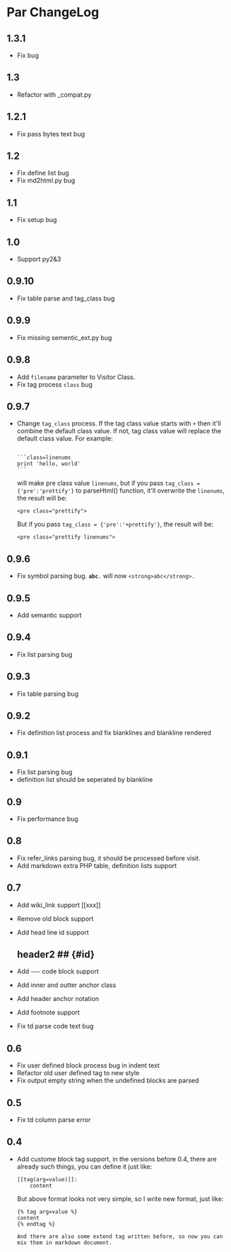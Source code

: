 Par ChangeLog
===============

1.3.1
---------
* Fix bug

1.3
---------

* Refactor with _compat.py

1.2.1
---------

* Fix pass bytes text bug

1.2
---------

* Fix define list bug
* Fix md2html.py bug

1.1
---------

* Fix setup bug

1.0
---------

* Support py2&3

0.9.10
---------

* Fix table parse and tag_class bug

0.9.9
---------

* Fix missing sementic_ext.py bug

0.9.8
---------

* Add `filename` parameter to Visitor Class.
* Fix tag process `class` bug

0.9.7
---------

* Change `tag_class` process. If the tag class value starts with `+` then
  it'll combine the default class value. If not, tag class value will replace
  the default class value. For example:

  <code>
  ```class=linenums
  print 'hello, world'
  ```
  </code>

  will make pre class value `linenums`, but if you pass `tag_class = {'pre':'prettify'}`
  to parseHtml() function, it'll overwrite the `linenums`, the result will be:

  ```
  <pre class="prettify">
  ```

  But if you pass `tag_class = {'pre':'+prettify'}`, the result will be:

  ```
  <pre class="prettify linenums">
  ```

0.9.6
---------

* Fix symbol parsing bug. <code>**abc**.</code> will now `<strong>abc</strong>.`

0.9.5
---------

* Add semantic support

0.9.4
---------

* Fix list parsing bug

0.9.3
---------

* Fix table parsing bug

0.9.2
---------

* Fix definition list process and fix blanklines and blankline rendered

0.9.1
---------

* Fix list parsing bug
* definition list should be seperated by blankline

0.9
---------

* Fix performance bug

0.8
---------

* Fix refer_links parsing bug, it should be processed before visit.
* Add markdown extra PHP table, definition lists support

0.7
---------

* Add wiki_link support [[xxx]]
* Remove old block support
* Add head line id support

    ## header2 ## {#id}

* Add `~~~` code block support
* Add inner and outter anchor class
* Add header anchor notation
* Add footnote support
* Fix td parse code text bug

0.6
---------

* Fix user defined block process bug in indent text
* Refactor old user defined tag to new style
* Fix output empty string when the undefined blocks are parsed

0.5
---------

* Fix td column parse error

0.4
---------

* Add custome block tag support, in the versions before 0.4, there are already such things, you
  can define it just like:

    ```
    [[tag(arg=value)]]:
        content
    ```

  But above format looks not very simple, so I write new format, just like:

    ```
    {% tag arg=value %}
    content
    {% endtag %}

  And there are also some extend tag written before, so now you can mix them in markdown document.